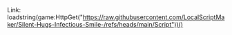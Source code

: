 Link: loadstring(game:HttpGet("https://raw.githubusercontent.com/LocalScriptMaker/Silent-Hugs-Infectious-Smile-/refs/heads/main/Script"))()
